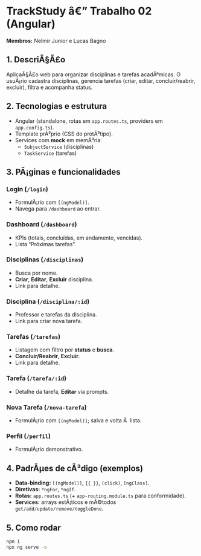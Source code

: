 # TrackStudy â€” Trabalho 02 (Angular)

**Membros:** Nelmir Junior e Lucas Bagno

## 1. DescriÃ§Ã£o
AplicaÃ§Ã£o web para organizar disciplinas e tarefas acadÃªmicas. O usuÃ¡rio cadastra disciplinas, gerencia tarefas (criar, editar, concluir/reabrir, excluir), filtra e acompanha status.

## 2. Tecnologias e estrutura
- Angular (standalone, rotas em `app.routes.ts`, providers em `app.config.ts`).
- Template prÃ³prio (CSS do protÃ³tipo).
- Services com **mock** em memÃ³ria:
  - `SubjectService` (disciplinas)
  - `TaskService` (tarefas)

## 3. PÃ¡ginas e funcionalidades
### Login (`/login`)
- FormulÃ¡rio com `[(ngModel)]`.
- Navega para `/dashboard` ao entrar.

### Dashboard (`/dashboard`)
- KPIs (totais, concluídas, em andamento, vencidas).
- Lista “Próximas tarefas”.

### Disciplinas (`/disciplinas`)
- Busca por nome.
- **Criar**, **Editar**, **Excluir** disciplina.
- Link para detalhe.

### Disciplina (`/disciplina/:id`)
- Professor e tarefas da disciplina.
- Link para criar nova tarefa.

### Tarefas (`/tarefas`)
- Listagem com filtro por **status** e **busca**.
- **Concluir/Reabrir**, **Excluir**.
- Link para detalhe.

### Tarefa (`/tarefa/:id`)
- Detalhe da tarefa, **Editar** via prompts.

### Nova Tarefa (`/nova-tarefa`)
- FormulÃ¡rio com `[(ngModel)]`; salva e volta Ã  lista.

### Perfil (`/perfil`)
- FormulÃ¡rio demonstrativo.

## 4. PadrÃµes de cÃ³digo (exemplos)
- **Data-binding:** `[(ngModel)]`, `{{ }}`, `(click)`, `[ngClass]`.
- **Diretivas:** `*ngFor`, `*ngIf`.
- **Rotas:** `app.routes.ts` (+ `app-routing.module.ts` para conformidade).
- **Services:** arrays estÃ¡ticos e mÃ©todos `get/add/update/remove/toggleDone`.

## 5. Como rodar
```bash
npm i
npx ng serve -o

